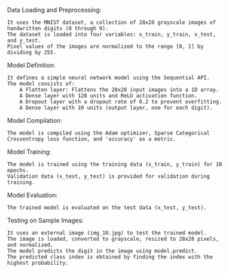Data Loading and Preprocessing:

    It uses the MNIST dataset, a collection of 28x28 grayscale images of handwritten digits (0 through 9).
    The dataset is loaded into four variables: x_train, y_train, x_test, and y_test.
    Pixel values of the images are normalized to the range [0, 1] by dividing by 255.

Model Definition:

    It defines a simple neural network model using the Sequential API.
    The model consists of:
        A Flatten layer: Flattens the 28x28 input images into a 1D array.
        A Dense layer with 128 units and ReLU activation function.
        A Dropout layer with a dropout rate of 0.2 to prevent overfitting.
        A Dense layer with 10 units (output layer, one for each digit).

Model Compilation:

    The model is compiled using the Adam optimizer, Sparse Categorical Crossentropy loss function, and 'accuracy' as a metric.

Model Training:

    The model is trained using the training data (x_train, y_train) for 10 epochs.
    Validation data (x_test, y_test) is provided for validation during training.

Model Evaluation:

    The trained model is evaluated on the test data (x_test, y_test).

Testing on Sample Images:

    It uses an external image (img_10.jpg) to test the trained model.
    The image is loaded, converted to grayscale, resized to 28x28 pixels, and normalized.
    The model predicts the digit in the image using model.predict.
    The predicted class index is obtained by finding the index with the highest probability.
